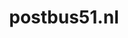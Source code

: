 ---
layout: post
title: "postbus51.nl"
internal_url: "/dutchgov/postbus51.nl.html"
subdomains_count: 2
all_subdomains_count: 20
urls_count: 2
ssl_rank: 0
http_rank: 75
url_link: /data/postbus51.nl/urls.txt
all_subdomains_link: /data/postbus51.nl/all_subdomains.txt
subdomains_link: /data/postbus51.nl/subdomains.txt
categories: dutchgov
---